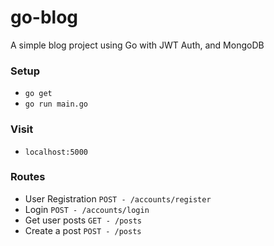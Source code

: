 # go-blog
A simple blog project using Go with JWT Auth, and MongoDB

### Setup
- `go get`
- `go run main.go`

### Visit 
- `localhost:5000`

### Routes
- User Registration `POST - /accounts/register`
- Login `POST - /accounts/login`
- Get user posts `GET - /posts`
- Create a post `POST - /posts`
